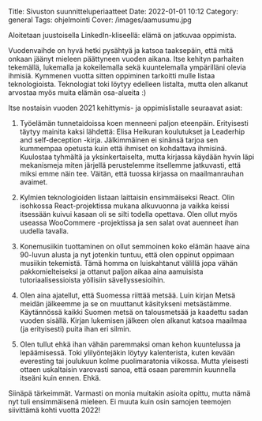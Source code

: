 Title: Sivuston suunnitteluperiaatteet
Date: 2022-01-01 10:12
Category: general
Tags: ohjelmointi
Cover: /images/aamusumu.jpg

Aloitetaan juustoisella LinkedIn-kliseellä: elämä on jatkuvaa oppimista.

Vuodenvaihde on hyvä hetki pysähtyä ja katsoa taaksepäin, että mitä onkaan jäänyt mieleen päättyneen vuoden aikana. Itse kehityn parhaiten tekemällä, lukemalla ja kokeilemalla sekä kuuntelemalla ympärilläni olevia ihmisiä. Kymmenen vuotta sitten oppiminen tarkoitti mulle listaa teknologioista. Teknologiat toki löytyy edelleen listalta, mutta olen alkanut arvostaa myös muita elämän osa-alueita :)

Itse nostaisin vuoden 2021 kehittymis- ja oppimislistalle seuraavat asiat:

1. Työelämän tunnetaidoissa koen menneeni paljon eteenpäin. Erityisesti täytyy mainita kaksi lähdettä: Elisa Heikuran koulutukset ja Leaderhip and self-deception -kirja. Jälkimmäinen ei sinänsä tarjoa sen kummempaa opetusta kuin että ihmiset on kohdattava ihmisinä. Kuulostaa tyhmältä ja yksinkertaiselta, mutta kirjassa käydään hyvin läpi mekanismeja miten järjellä perustelemme itsellemme jatkuvasti, että miksi emme näin tee. Väitän, että tuossa kirjassa on maailmanrauhan avaimet.

1. Kylmien teknologioiden listaan laittaisin ensimmäiseksi React. Olin isohkossa React-projektissa mukana alkuvuonna ja vaikka keissi itsessään kuivui kasaan oli se silti todella opettava. Olen ollut myös useassa WooCommere -projektissa ja sen salat ovat auenneet ihan uudella tavalla.

1. Konemusiikin tuottaminen on ollut semmoinen koko elämän haave aina 90-luvun alusta ja nyt jotenkin tuntuu, että olen oppinut oppimaan musiikin tekemistä. Tämä homma on luiskahtanut välillä jopa vähän pakkomielteiseksi ja ottanut paljon aikaa aina aamuisista tutoriaalisessioista yöllisiin sävellyssesioihin.

1. Olen aina ajatellut, että Suomessa riittää metsää. Luin kirjan Metsä meidän jälkeemme ja se on muuttanut käsitykseni metsästämme. Käytännössä kaikki Suomen metsä on talousmetsää ja kaadettu sadan vuoden sisällä. Kirjan lukemisen jälkeen olen alkanut katsoa maailmaa (ja erityisesti) puita ihan eri silmin.

1. Olen tullut ehkä ihan vähän paremmaksi oman kehon kuuntelussa ja lepäämisessä. Toki ylilyöntejäkin löytyy kalenterista, kuten kevään everesting tai joulukuun kolme puolimaratonia viikossa. Mutta yleisesti ottaen uskaltaisin varovasti sanoa, että osaan paremmin kuunnella itseäni kuin ennen. Ehkä.

Siinäpä tärkeimmät. Varmasti on monia muitakin asioita opittu, mutta nämä nyt tuli ensimmäisenä mieleen. Ei muuta kuin osin samojen teemojen siivittämä kohti vuotta 2022!
